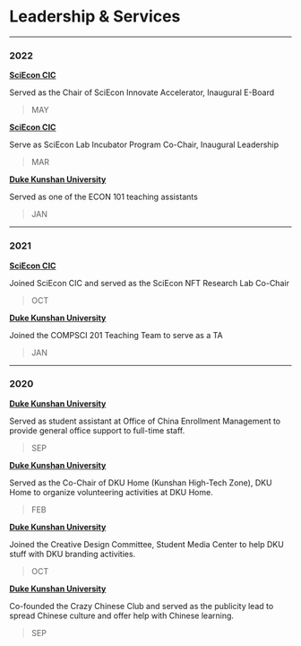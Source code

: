 # Leadership & Services

---

### **2022**

[**SciEcon CIC**](./Leadership/SciEconCIC.md)

Served as the Chair of SciEcon Innovate Accelerator, Inaugural E-Board

> MAY

[**SciEcon CIC**](./Leadership/SciEconCIC.md)

Serve as SciEcon Lab Incubator Program Co-Chair, Inaugural Leadership

> MAR

[**Duke Kunshan University**](./Leadership/DukeKunshan.md)

Served as one of the ECON 101 teaching assistants

> JAN

---

### **2021**

[**SciEcon CIC**](./Leadership/SciEconCIC.md)

Joined SciEcon CIC and served as the SciEcon NFT Research Lab Co-Chair

> OCT

[**Duke Kunshan University**](./Leadership/DukeKunshan.md)

Joined the COMPSCI 201 Teaching Team to serve as a TA

> JAN

---

### **2020**

[**Duke Kunshan University**](./Leadership/DukeKunshan.md)

Served as student assistant at Office of China Enrollment Management to provide general office support to full-time staff.

> SEP

[**Duke Kunshan University**](./Leadership/DukeKunshan.md)

Served as the Co-Chair of DKU Home (Kunshan High-Tech Zone), DKU Home to organize volunteering activities at DKU Home.

> FEB

[**Duke Kunshan University**](./Leadership/DukeKunshan.md)

Joined the Creative Design Committee, Student Media Center to help DKU stuff with DKU branding activities.

> OCT

[**Duke Kunshan University**](./Leadership/DukeKunshan.md)

Co-founded the Crazy Chinese Club and served as the publicity lead to spread Chinese culture and offer help with Chinese learning.

<!-- Co-Founder & Publicity Lead, Crazy Chinese Club, [**Duke Kunshan University**](./Leadership/DukeKunshan.md) -->

> SEP


<!-- ### [**SciEcon CIC**](./Leadership/SciEconCIC.md)

##### Oct 2021 - Present

> Chair of SciEcon Innovate Accelerator, SciEcon Inaugural E-Board

- Deployed SciEcon NFT Research Lab websites on Inter Planetary File System (IPFS)
- Orchestrated SciEcon NFT research lab activities, including weekly meetings and the SciEcon NFT Symposium program

---

### **COMPSCI 201 Teaching Team, DKU**

##### Jan 2021 - Mar 2021

> Teaching Assistant

- Lectured 120 min-lab sessions and hold office hours to answer 30+ students’ questions
- Developed 10+ Java programming exercises covering topics including OOP and data structures

---

### **Office of China Enrollment Management, DKU**

##### Sep 2020 - Jun 2021

> Student Assistant

- Utilized Python and Excel to document, clean and analyze graduate data from ~80 high schools in China
- Arranged campus tours and enrollment information sessions

---

### **DKU Home, DKU**

##### Feb 2020 - Oct 2020

> Co-Chair of DKU Home (Kunshan High-Tech Zone)

- Hired weekly volunteers for volunteering activities at DKU Home (High-Tech Zone)
- Designed and orchestrated weekly volunteering activities with another co-chair

---

### **Crazy Chinese Club, DKU**

##### Sep 2019 - Sep 2020

> Co-Founder & Publicity Lead

- Co-founded and operated the Crazy Chinese club with 300+ students joining that helps international students from 20+ countries learn Mandarin and experience Chinese culture 
- Managed publicity of Crazy Chinese to promote club activities by designing related materials (e.g. posters)

---

### **Student Media Center, DKU**

##### Oct 2019 – Jan 2020

> Member of the Creative Design Committee

- Participated in the co-branding between Duke Kunshan University and Suzhou Museum
- Assisted to edit the 2020 Duke Kunshan University orientation welcome videos -->
